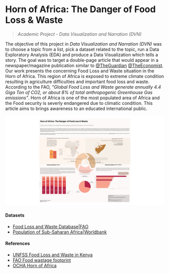 # Horn of Africa: The Danger of Food Loss & Waste
>*Academic Project - Data Visualization and Narration (DVN)*

The objective of this project in *Data Visualization and Narration (DVN)* was to choose a topic from a list, pick a dataset related to the topic, run a Data Exploratory Analysis (EDA) and produce a Data Visualization which tells a story. The goal was to target a  double-page article that would appear in a newspaper/magazine publication similar to [@TheGuardian](https://www.theguardian.com/europe) [@TheEconomist](https://www.economist.com/). 
Our work presents the concerning Food Loss and Waste situation in the Horn of Africa. This region of Africa is exposed to extreme climate condition resulting in agriculture difficulties and important food loss and waste. According to the FAO, *"Global Food Loss and Waste generate annually 4.4 Giga Ton of CO2, or about 8% of total anthropogenic Greenhouse Gas emissions"*. Horn of Africa is one of the most populated area of Africa and the Food security is severly endangered due to climatic condition. This article aims to brings awareness to an educated international public. 


![Food Loss & Waste in Horn of Africa](picture_DVN.png)

#### Datasets
* [Food Loss and Waste Database|FAO](https://www.fao.org/platform-food-loss-waste/flw-data/en/)
* [Population of Sub-Saharan Africa|Worldbank](https://data.worldbank.org/indicator/SP.POP.TOTL?locations=ZG)

#### References

* [UNFSS Food Loss and Waste in Kenya](https://www.farmafrica.org/latest/news/post/981-unfss-independent-dialogue-on-food-loss-and-waste-in-kenya)
* [FAO Food wastage footprint](https://www.fao.org/fileadmin/templates/nr/sustainability_pathways/docs/FWF_and_climate_change.pdf)
* [OCHA Horn of Africa](https://www.unocha.org/southern-and-eastern-africa)
 
